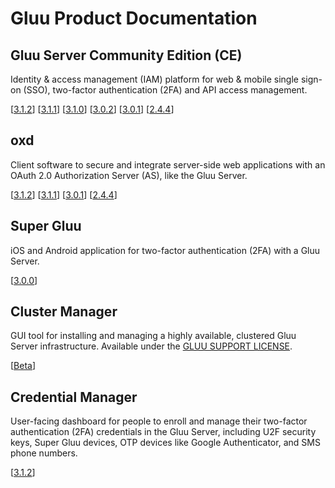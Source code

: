 # Gluu Product Documentation

## Gluu Server Community Edition (CE) 
Identity & access management (IAM) platform for web & mobile single sign-on (SSO), two-factor authentication (2FA) and API access management. 

[[3.1.2](./ce/3.1.2)] [[3.1.1](./ce/3.1.1)] [[3.1.0](./ce/3.1.0)] [[3.0.2](./ce/3.0.2)] [[3.0.1](./ce/3.0.1)] [[2.4.4](./ce/2.4.4)]


## oxd 
Client software to secure and integrate server-side web applications with an OAuth 2.0 Authorization Server (AS), like the Gluu Server.

[[3.1.2](./oxd/3.1.2)]  [[3.1.1](./oxd/3.1.1)]  [[3.0.1](./oxd/3.0.1)]  [[2.4.4](./oxd/2.4.4)]


## Super Gluu 
iOS and Android application for two-factor authentication (2FA) with a Gluu Server.

[[3.0.0](./supergluu/3.0.0)]


## Cluster Manager 
GUI tool for installing and managing a highly available, clustered Gluu Server infrastructure. Available under the [GLUU SUPPORT LICENSE](https://github.com/GluuFederation/cluster-mgr/blob/master/LICENSE).

[[Beta](./cm/beta)]


## Credential Manager
User-facing dashboard for people to enroll and manage their two-factor authentication (2FA) credentials in the Gluu Server, including U2F security keys, Super Gluu devices, OTP devices like Google Authenticator, and SMS phone numbers.   

[[3.1.2](./creds/3.1.2)]
